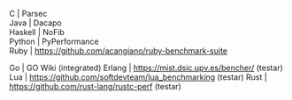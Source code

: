 C           |  Parsec \
Java        |  Dacapo \
Haskell     |  NoFib \
Python      |  PyPerformance   
Ruby        |  https://github.com/acangiano/ruby-benchmark-suite

Go          |  GO Wiki (integrated)
Erlang      |  https://mist.dsic.upv.es/bencher/ (testar)
Lua         |  https://github.com/softdevteam/lua_benchmarking (testar)
Rust        |  https://github.com/rust-lang/rustc-perf (testar)